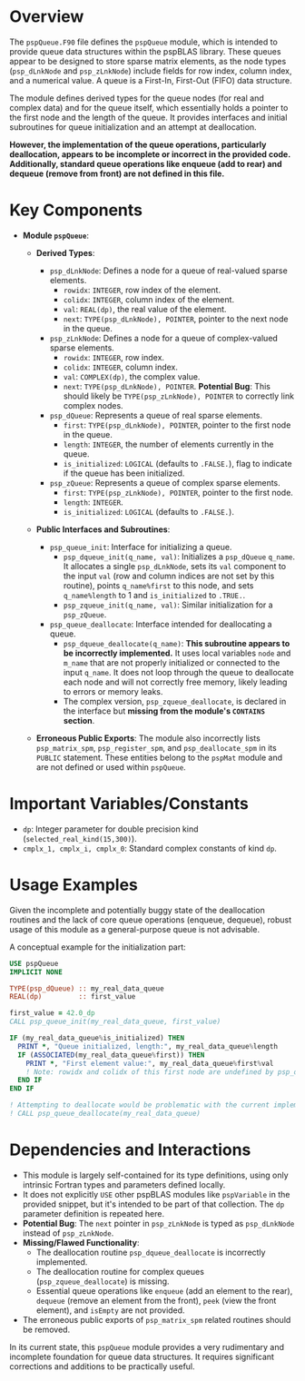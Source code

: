 # Overview

The `pspQueue.F90` file defines the `pspQueue` module, which is intended to provide queue data structures within the pspBLAS library. These queues appear to be designed to store sparse matrix elements, as the node types (`psp_dLnkNode` and `psp_zLnkNode`) include fields for row index, column index, and a numerical value. A queue is a First-In, First-Out (FIFO) data structure.

The module defines derived types for the queue nodes (for real and complex data) and for the queue itself, which essentially holds a pointer to the first node and the length of the queue. It provides interfaces and initial subroutines for queue initialization and an attempt at deallocation.

**However, the implementation of the queue operations, particularly deallocation, appears to be incomplete or incorrect in the provided code. Additionally, standard queue operations like enqueue (add to rear) and dequeue (remove from front) are not defined in this file.**

# Key Components

*   **Module `pspQueue`**:
    *   **Derived Types**:
        *   `psp_dLnkNode`: Defines a node for a queue of real-valued sparse elements.
            *   `rowidx`: `INTEGER`, row index of the element.
            *   `colidx`: `INTEGER`, column index of the element.
            *   `val`: `REAL(dp)`, the real value of the element.
            *   `next`: `TYPE(psp_dLnkNode), POINTER`, pointer to the next node in the queue.
        *   `psp_zLnkNode`: Defines a node for a queue of complex-valued sparse elements.
            *   `rowidx`: `INTEGER`, row index.
            *   `colidx`: `INTEGER`, column index.
            *   `val`: `COMPLEX(dp)`, the complex value.
            *   `next`: `TYPE(psp_dLnkNode), POINTER`. **Potential Bug**: This should likely be `TYPE(psp_zLnkNode), POINTER` to correctly link complex nodes.
        *   `psp_dQueue`: Represents a queue of real sparse elements.
            *   `first`: `TYPE(psp_dLnkNode), POINTER`, pointer to the first node in the queue.
            *   `length`: `INTEGER`, the number of elements currently in the queue.
            *   `is_initialized`: `LOGICAL` (defaults to `.FALSE.`), flag to indicate if the queue has been initialized.
        *   `psp_zQueue`: Represents a queue of complex sparse elements.
            *   `first`: `TYPE(psp_zLnkNode), POINTER`, pointer to the first node.
            *   `length`: `INTEGER`.
            *   `is_initialized`: `LOGICAL` (defaults to `.FALSE.`).

    *   **Public Interfaces and Subroutines**:
        *   `psp_queue_init`: Interface for initializing a queue.
            *   `psp_dqueue_init(q_name, val)`: Initializes a `psp_dQueue` `q_name`. It allocates a single `psp_dLnkNode`, sets its `val` component to the input `val` (row and column indices are not set by this routine), points `q_name%first` to this node, and sets `q_name%length` to 1 and `is_initialized` to `.TRUE.`.
            *   `psp_zqueue_init(q_name, val)`: Similar initialization for a `psp_zQueue`.
        *   `psp_queue_deallocate`: Interface intended for deallocating a queue.
            *   `psp_dqueue_deallocate(q_name)`: **This subroutine appears to be incorrectly implemented.** It uses local variables `node` and `m_name` that are not properly initialized or connected to the input `q_name`. It does not loop through the queue to deallocate each node and will not correctly free memory, likely leading to errors or memory leaks.
            *   The complex version, `psp_zqueue_deallocate`, is declared in the interface but **missing from the module's `CONTAINS` section**.
    *   **Erroneous Public Exports**: The module also incorrectly lists `psp_matrix_spm`, `psp_register_spm`, and `psp_deallocate_spm` in its `PUBLIC` statement. These entities belong to the `pspMat` module and are not defined or used within `pspQueue`.

# Important Variables/Constants

*   `dp`: Integer parameter for double precision kind (`selected_real_kind(15,300)`).
*   `cmplx_1, cmplx_i, cmplx_0`: Standard complex constants of kind `dp`.

# Usage Examples

Given the incomplete and potentially buggy state of the deallocation routines and the lack of core queue operations (enqueue, dequeue), robust usage of this module as a general-purpose queue is not advisable.

A conceptual example for the initialization part:
```fortran
USE pspQueue
IMPLICIT NONE

TYPE(psp_dQueue) :: my_real_data_queue
REAL(dp)         :: first_value

first_value = 42.0_dp
CALL psp_queue_init(my_real_data_queue, first_value)

IF (my_real_data_queue%is_initialized) THEN
  PRINT *, "Queue initialized, length:", my_real_data_queue%length
  IF (ASSOCIATED(my_real_data_queue%first)) THEN
    PRINT *, "First element value:", my_real_data_queue%first%val
    ! Note: rowidx and colidx of this first node are undefined by psp_dqueue_init
  END IF
END IF

! Attempting to deallocate would be problematic with the current implementation
! CALL psp_queue_deallocate(my_real_data_queue)
```

# Dependencies and Interactions

*   This module is largely self-contained for its type definitions, using only intrinsic Fortran types and parameters defined locally.
*   It does not explicitly `USE` other pspBLAS modules like `pspVariable` in the provided snippet, but it's intended to be part of that collection. The `dp` parameter definition is repeated here.
*   **Potential Bug**: The `next` pointer in `psp_zLnkNode` is typed as `psp_dLnkNode` instead of `psp_zLnkNode`.
*   **Missing/Flawed Functionality**:
    *   The deallocation routine `psp_dqueue_deallocate` is incorrectly implemented.
    *   The deallocation routine for complex queues (`psp_zqueue_deallocate`) is missing.
    *   Essential queue operations like `enqueue` (add an element to the rear), `dequeue` (remove an element from the front), `peek` (view the front element), and `isEmpty` are not provided.
*   The erroneous public exports of `psp_matrix_spm` related routines should be removed.

In its current state, this `pspQueue` module provides a very rudimentary and incomplete foundation for queue data structures. It requires significant corrections and additions to be practically useful.
